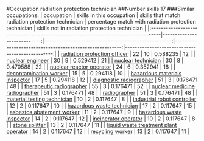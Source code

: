 #Occupation radiation protection technician
##Number skills 17
###Similar occupations:
| occupation                                                                        |   skills in this occupation |   skills that match radiation protection technician |   percentage match with radiation protection technician |   skills not in radiation protection technician |
|:----------------------------------------------------------------------------------|----------------------------:|----------------------------------------------------:|--------------------------------------------------------:|------------------------------------------------:|
| [radiation protection officer](radiation_protection_officer.md)                   |                          22 |                                                  10 |                                                0.588235 |                                              12 |
| [nuclear engineer](nuclear_engineer.md)                                           |                          30 |                                                   9 |                                                0.529412 |                                              21 |
| [nuclear technician](nuclear_technician.md)                                       |                          30 |                                                   8 |                                                0.470588 |                                              22 |
| [nuclear reactor operator](nuclear_reactor_operator.md)                           |                          24 |                                                   6 |                                                0.352941 |                                              18 |
| [decontamination worker](decontamination_worker.md)                               |                          15 |                                                   5 |                                                0.294118 |                                              10 |
| [hazardous materials inspector](hazardous_materials_inspector.md)                 |                          17 |                                                   5 |                                                0.294118 |                                              12 |
| [diagnostic radiographer](diagnostic_radiographer.md)                             |                          51 |                                                   3 |                                                0.176471 |                                              48 |
| [therapeutic radiographer](therapeutic_radiographer.md)                           |                          55 |                                                   3 |                                                0.176471 |                                              52 |
| [nuclear medicine radiographer](nuclear_medicine_radiographer.md)                 |                          51 |                                                   3 |                                                0.176471 |                                              48 |
| [radiographer](radiographer.md)                                                   |                          51 |                                                   3 |                                                0.176471 |                                              48 |
| [material testing technician](material_testing_technician.md)                     |                          10 |                                                   2 |                                                0.117647 |                                               8 |
| [industrial robot controller](industrial_robot_controller.md)                     |                          12 |                                                   2 |                                                0.117647 |                                              10 |
| [hazardous waste technician](hazardous_waste_technician.md)                       |                          17 |                                                   2 |                                                0.117647 |                                              15 |
| [asbestos abatement worker](asbestos_abatement_worker.md)                         |                          11 |                                                   2 |                                                0.117647 |                                               9 |
| [hazardous waste inspector](hazardous_waste_inspector.md)                         |                          14 |                                                   2 |                                                0.117647 |                                              12 |
| [incinerator operator](incinerator_operator.md)                                   |                          10 |                                                   2 |                                                0.117647 |                                               8 |
| [stone splitter](stone_splitter.md)                                               |                          13 |                                                   2 |                                                0.117647 |                                              11 |
| [liquid waste treatment plant operator](liquid_waste_treatment_plant_operator.md) |                          14 |                                                   2 |                                                0.117647 |                                              12 |
| [recycling worker](recycling_worker.md)                                           |                          13 |                                                   2 |                                                0.117647 |                                              11 |
